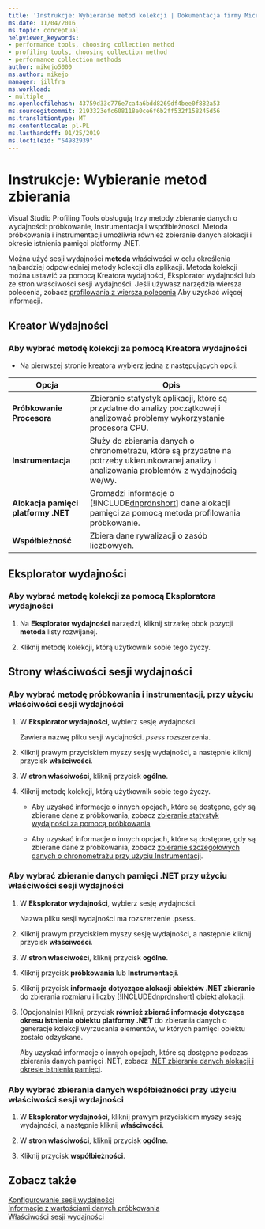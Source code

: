 ```yaml
---
title: 'Instrukcje: Wybieranie metod kolekcji | Dokumentacja firmy Microsoft'
ms.date: 11/04/2016
ms.topic: conceptual
helpviewer_keywords:
- performance tools, choosing collection method
- profiling tools, choosing collection method
- performance collection methods
author: mikejo5000
ms.author: mikejo
manager: jillfra
ms.workload:
- multiple
ms.openlocfilehash: 43759d33c776e7ca4a6bdd8269df4bee0f882a53
ms.sourcegitcommit: 2193323efc608118e0ce6f6b2ff532f158245d56
ms.translationtype: MT
ms.contentlocale: pl-PL
ms.lasthandoff: 01/25/2019
ms.locfileid: "54982939"
---
```

# <a name="how-to-choose-collection-methods"></a>Instrukcje: Wybieranie metod zbierania

Visual Studio Profiling Tools obsługują trzy metody zbieranie danych o wydajności: próbkowanie, Instrumentacja i współbieżności. Metoda próbkowania i instrumentacji umożliwia również zbieranie danych alokacji i okresie istnienia pamięci platformy .NET.

Można użyć sesji wydajności **metoda** właściwości w celu określenia najbardziej odpowiedniej metody kolekcji dla aplikacji. Metoda kolekcji można ustawić za pomocą Kreatora wydajności, Eksplorator wydajności lub ze stron właściwości sesji wydajności. Jeśli używasz narzędzia wiersza polecenia, zobacz [profilowania z wiersza polecenia](../profiling/using-the-profiling-tools-from-the-command-line.md) Aby uzyskać więcej informacji.

## <a name="performance-wizard"></a>Kreator Wydajności

### <a name="to-select-a-collection-method-using-the-performance-wizard"></a>Aby wybrać metodę kolekcji za pomocą Kreatora wydajności

- Na pierwszej stronie kreatora wybierz jedną z następujących opcji:

| Opcja | Opis |
|----------------------------| - |
| **Próbkowanie Procesora** | Zbieranie statystyk aplikacji, które są przydatne do analizy początkowej i analizować problemy wykorzystanie procesora CPU. |
| **Instrumentacja** | Służy do zbierania danych o chronometrażu, które są przydatne na potrzeby ukierunkowanej analizy i analizowania problemów z wydajnością we/wy. |
| **Alokacja pamięci platformy .NET** | Gromadzi informacje o [!INCLUDE[dnprdnshort](../code-quality/includes/dnprdnshort_md.md)] dane alokacji pamięci za pomocą metoda profilowania próbkowanie. |
| **Współbieżność** | Zbiera dane rywalizacji o zasób liczbowych. |

## <a name="performance-explorer"></a>Eksplorator wydajności

### <a name="to-select-a-collection-method-using-performance-explorer"></a>Aby wybrać metodę kolekcji za pomocą Eksploratora wydajności

1. Na **Eksplorator wydajności** narzędzi, kliknij strzałkę obok pozycji **metoda** listy rozwijanej.

2. Kliknij metodę kolekcji, którą użytkownik sobie tego życzy.

## <a name="performance-session-property-pages"></a>Strony właściwości sesji wydajności

### <a name="to-select-the-sampling-or-instrumentation-method-using-performance-session-properties"></a>Aby wybrać metodę próbkowania i instrumentacji, przy użyciu właściwości sesji wydajności

1. W **Eksplorator wydajności**, wybierz sesję wydajności.

     Zawiera nazwę pliku sesji wydajności. *psess* rozszerzenia.

2. Kliknij prawym przyciskiem myszy sesję wydajności, a następnie kliknij przycisk **właściwości**.

3. W **stron właściwości**, kliknij przycisk **ogólne**.

4. Kliknij metodę kolekcji, którą użytkownik sobie tego życzy.

    - Aby uzyskać informacje o innych opcjach, które są dostępne, gdy są zbierane dane z próbkowania, zobacz [zbieranie statystyk wydajności za pomocą próbkowania](../profiling/collecting-performance-statistics-by-using-sampling.md)

    - Aby uzyskać informacje o innych opcjach, które są dostępne, gdy są zbierane dane z próbkowania, zobacz [zbieranie szczegółowych danych o chronometrażu przy użyciu Instrumentacji](../profiling/collecting-detailed-timing-data-by-using-instrumentation.md).

### <a name="to-select-net-memory-data-collection-by-using-performance-session-properties"></a>Aby wybrać zbieranie danych pamięci .NET przy użyciu właściwości sesji wydajności

1. W **Eksplorator wydajności**, wybierz sesję wydajności.

     Nazwa pliku sesji wydajności ma rozszerzenie .psess.

2. Kliknij prawym przyciskiem myszy sesję wydajności, a następnie kliknij przycisk **właściwości**.

3. W **stron właściwości**, kliknij przycisk **ogólne**.

4. Kliknij przycisk **próbkowania** lub **Instrumentacji**.

5. Kliknij przycisk **informacje dotyczące alokacji obiektów .NET zbieranie** do zbierania rozmiaru i liczby [!INCLUDE[dnprdnshort](../code-quality/includes/dnprdnshort_md.md)] obiekt alokacji.

6. (Opcjonalnie) Kliknij przycisk **również zbierać informacje dotyczące okresu istnienia obiektu platformy .NET** do zbierania danych o generacje kolekcji wyrzucania elementów, w których pamięci obiektu zostało odzyskane.

     Aby uzyskać informacje o innych opcjach, które są dostępne podczas zbierania danych pamięci .NET, zobacz [.NET zbieranie danych alokacji i okresie istnienia pamięci](../profiling/collecting-dotnet-memory-allocation-and-lifetime-data.md).

### <a name="to-select-concurrency-data-collection-by-using-performance-session-properties"></a>Aby wybrać zbierania danych współbieżności przy użyciu właściwości sesji wydajności

1. W **Eksplorator wydajności**, kliknij prawym przyciskiem myszy sesję wydajności, a następnie kliknij **właściwości**.

2. W **stron właściwości**, kliknij przycisk **ogólne**.

3. Kliknij przycisk **współbieżności**.

## <a name="see-also"></a>Zobacz także

[Konfigurowanie sesji wydajności](../profiling/configuring-performance-sessions.md)  
[Informacje z wartościami danych próbkowania](../profiling/understanding-sampling-data-values.md)  
[Właściwości sesji wydajności](../profiling/performance-session-properties.md)